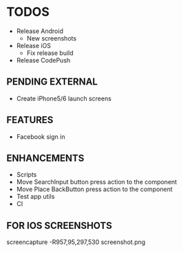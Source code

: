 # TODOS

- Release Android
  - New screenshots
- Release iOS
  - Fix release build
- Release CodePush

## PENDING EXTERNAL

- Create iPhone5/6 launch screens

## FEATURES

- Facebook sign in

## ENHANCEMENTS

- Scripts
- Move SearchInput button press action to the component
- Move Place BackButton press action to the component
- Test app utils
- CI

## FOR IOS SCREENSHOTS

screencapture -R957,95,297,530 screenshot.png
